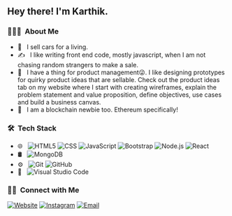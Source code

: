 
<h2> Hey there! I'm Karthik.</h2>

<h3> 👨🏻‍💻 &nbsp;About Me </h3>

- 💼 &nbsp; I sell cars for a living.
- ✍️ &nbsp; I like writing front end code, mostly javascript, when I am not chasing random strangers to make a sale. 
- 🤔 &nbsp; I have a thing for product management😜. I like designing prototypes for quirky product ideas that are sellable. Check out the product ideas tab on my website where I start with creating wireframes, explain the problem statement and value proposition, define objectives, use cases and build a business canvas.
- 🧩 &nbsp; I am a blockchain newbie too. Ethereum specifically!


<h3> 🛠 &nbsp;Tech Stack</h3>

- 🌐 &nbsp;
  ![HTML5](https://img.shields.io/badge/-HTML5-333333?style=flat&logo=HTML5)
  ![CSS](https://img.shields.io/badge/-CSS-333333?style=flat&logo=CSS3&logoColor=1572B6)
  ![JavaScript](https://img.shields.io/badge/-JavaScript-333333?style=flat&logo=javascript)
  ![Bootstrap](https://img.shields.io/badge/-Bootstrap-333333?style=flat&logo=bootstrap&logoColor=563D7C)
  ![Node.js](https://img.shields.io/badge/-Node.js-333333?style=flat&logo=node.js)
  ![React](https://img.shields.io/badge/-React-333333?style=flat&logo=react)
- 🛢 &nbsp;
  ![MongoDB](https://img.shields.io/badge/-MongoDB-333333?style=flat&logo=mongodb)
- ⚙️ &nbsp;
  ![Git](https://img.shields.io/badge/-Git-333333?style=flat&logo=git)
  ![GitHub](https://img.shields.io/badge/-GitHub-333333?style=flat&logo=github)
- 🔧 &nbsp;
  ![Visual Studio Code](https://img.shields.io/badge/-Visual%20Studio%20Code-333333?style=flat&logo=visual-studio-code&logoColor=007ACC)

<h3> 🤝🏻 &nbsp;Connect with Me </h3>

<p align="center">

<a href="https://karthikperformante.com/"><img alt="Website" src="https://img.shields.io/badge/Website-karthikperformante.com-blue?style=flat-square&logo=google-chrome"></a>
<a href="https://www.instagram.com/karthik2502/"><img alt="Instagram" src="https://img.shields.io/badge/Instagram-karthik2502_-blue?style=flat-square&logo=instagram"></a>
<a href="mailto:karthik2502@protonmail.com"><img alt="Email" src="https://img.shields.io/badge/Email-karthik2502@protonmail.com-blue?style=flat-square&logo=gmail"></a>
</p>
